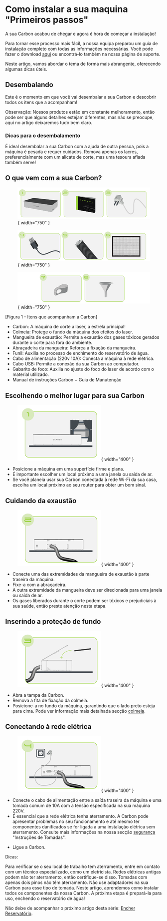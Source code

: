 # Como instalar a sua maquina "Primeiros passos"

<!--
<figure markdown="span">
  
  ![](../images/construcao-light.png#only-light){ width="610" }
  <figcaption></figcaption>

  ![](../images/construcao-dark.png#only-dark){ width="610" }
  <figcaption></figcaption>
  
</figure>
-->

A sua Carbon acabou de chegar e agora é hora de começar a instalação!

Para tornar esse processo mais fácil, a nossa equipa preparou um guia de instalação completo com todas as informações necessárias. Você pode fazer o download [aqui] ou encontrá-lo também na nossa página de suporte.

[aqui]: https://gadgetpluskdb.github.io/Carbon-FAQS/transferencias/

Neste artigo, vamos abordar o tema de forma mais abrangente, oferecendo algumas dicas úteis.

## Desembalando
Este é o momento em que você vai desembalar a sua Carbon e descobrir todos os itens que a acompanham!

Observação: Nossos produtos estão em constante melhoramento, então pode ser que alguns detalhes estejam diferentes, mas não se preocupe, aqui no artigo deixaremos tudo bem claro.

### Dicas para o desembalamento

É ideal desembalar a sua Carbon com a ajuda de outra pessoa, pois a máquina é pesada e requer cuidados.
Remova apenas os lacres, preferencialmente com um alicate de corte, mas uma tesoura afiada também serve!

## O que vem com a sua Carbon?

<figure markdown="span">

  ![FrenteMaq](../images/ImgManual_04.png){ width="750" }
  <figcaption></figcaption>
  
  ![FrenteMaq](../images/ImgManual_05.png){ width="750" }
  <figcaption></figcaption>

  ![FrenteMaq](../images/ImgManual_06.png){ width="750" }
  <figcaption></figcaption>

</figure>

[Figura 1 - Itens que acompanham a Carbon]

* Carbon: A máquina de corte a laser, a estrela principal!
* Colmeia: Protege o fundo da máquina dos efeitos do laser.
* Mangueira de exaustão: Permite a exaustão dos gases tóxicos gerados durante o corte para fora do ambiente.
* Abraçadeira da mangueira: Reforça a fixação da mangueira.
* Funil: Auxilia no processo de enchimento do reservatório de água.
* Cabo de alimentação (220v 10A): Conecta a máquina à rede elétrica.
* Cabo USB: Permite a conexão da sua Carbon ao computador.
* Gabarito de foco: Auxilia no ajuste do foco do laser de acordo com o material utilizado.
* Manual de instruções Carbon + Guia de Manutenção


## Escolhendo o melhor lugar para sua Carbon

<figure markdown="span">

  ![FrenteMaq](../images/ImgManual_14.png){ width="400" }
  <figcaption></figcaption>

</figure>

* Posicione a máquina em uma superfície firme e plana.
* É importante escolher um local próximo a uma janela ou saída de ar.
* Se você planeia usar sua Carbon conectada à rede Wi-Fi da sua casa, escolha um local próximo ao seu router para obter um bom sinal.

## Cuidando da exaustão

<figure markdown="span">

  ![FrenteMaq](../images/ImgManual_15.png){ width="400" }
  <figcaption></figcaption>

</figure>

* Conecte uma das extremidades da mangueira de exaustão à parte traseira da máquina.
* Fixe-a com a abraçadeira.
* A outra extremidade da mangueira deve ser direcionada para uma janela ou saída de ar.
* Os gases liberados durante o corte podem ser tóxicos e prejudiciais à sua saúde, então preste atenção nesta etapa.

## Inserindo a proteção de fundo

<figure markdown="span">

  ![FrenteMaq](../images/ImgManual_16.png){ width="400" }
  <figcaption></figcaption>

</figure>

* Abra a tampa da Carbon.
* Remova a fita de fixação da colmeia.
* Posicione-a no fundo da máquina, garantindo que o lado preto esteja para cima. Pode ver informação mais detalhada secção [colmeia].

[colmeia]: https://gadgetpluskdb.github.io/Carbon-FAQS/manual/primeiros-passos/colmeia/

## Conectando à rede elétrica

<figure markdown="span">

  ![FrenteMaq](../images/ImgManual_17.png){ width="400" }
  <figcaption></figcaption>

</figure>

* Conecte o cabo de alimentação entre a saída traseira da máquina e uma tomada comum de 10A com a tensão especificada na sua máquina 220V.
* É essencial que a rede elétrica tenha aterramento. A Carbon pode apresentar problemas no seu funcionamento e até mesmo ter componentes danificados se for ligada a uma instalação elétrica sem aterramento. Consulte mais informações na nossa secção [segurança] "Instruções de Tomadas".

[segurança]: https://gadgetpluskdb.github.io/Carbon-FAQS/seguran%C3%A7a/aterramento-tomadas/

* Ligue a Carbon.

Dicas:

Para verificar se o seu local de trabalho tem aterramento, entre em contato com um técnico especializado, como um eletricista.
Redes elétricas antigas podem não ter aterramento, então certifique-se disso.
Tomadas com apenas dois pinos não têm aterramento. Não use adaptadores na sua Carbon para esse tipo de tomada.
Neste artigo, aprendemos como instalar todos os componentes da nossa Carbon. A próxima etapa é prepará-la para uso, enchendo o reservatório de água!

Não deixe de acompanhar o próximo artigo desta série: [Encher Reservatório].

[Encher Reservatório]: https://gadgetpluskdb.github.io/Carbon-FAQS/manual/primeiros-passos/encher-reservat%C3%B3rio/